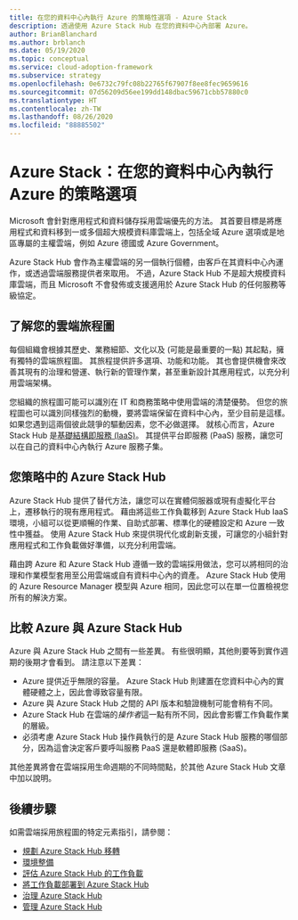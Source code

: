 ```yaml
---
title: 在您的資料中心內執行 Azure 的策略性選項 - Azure Stack
description: 透過使用 Azure Stack Hub 在您的資料中心內部署 Azure。
author: BrianBlanchard
ms.author: brblanch
ms.date: 05/19/2020
ms.topic: conceptual
ms.service: cloud-adoption-framework
ms.subservice: strategy
ms.openlocfilehash: 0e6732c79fc08b22765f67907f8ee8fec9659616
ms.sourcegitcommit: 07d56209d56ee199dd148dbac59671cbb57880c0
ms.translationtype: HT
ms.contentlocale: zh-TW
ms.lasthandoff: 08/26/2020
ms.locfileid: "88885502"
---
```

# <a name="azure-stack-a-strategic-option-for-running-azure-in-your-datacenter"></a>Azure Stack：在您的資料中心內執行 Azure 的策略選項

Microsoft 會針對應用程式和資料儲存採用雲端優先的方法。 其首要目標是將應用程式和資料移到一或多個超大規模資料庫雲端上，包括全域 Azure 選項或是地區專屬的主權雲端，例如 Azure 德國或 Azure Government。

Azure Stack Hub 會作為主權雲端的另一個執行個體，由客戶在其資料中心內運作，或透過雲端服務提供者來取用。 不過，Azure Stack Hub 不是超大規模資料庫雲端，而且 Microsoft 不會發佈或支援適用於 Azure Stack Hub 的任何服務等級協定。

## <a name="understand-your-cloud-journey"></a>了解您的雲端旅程圖

每個組織會根據其歷史、業務細節、文化以及 (可能是最重要的一點) 其起點，擁有獨特的雲端旅程圖。 其旅程提供許多選項、功能和功能。 其也會提供機會來改善其現有的治理和營運、執行新的管理作業，甚至重新設計其應用程式，以充分利用雲端架構。

您組織的旅程圖可能可以識別在 IT 和商務策略中使用雲端的清楚優勢。 但您的旅程圖也可以識別同樣強烈的動機，要將雲端保留在資料中心內，至少目前是這樣。 如果您遇到這兩個彼此競爭的驅動因素，您不必做選擇。 就核心而言，Azure Stack Hub 是[基礎結構即服務 (IaaS)](https://azure.microsoft.com/blog/azure-stack-iaas-part-one)。 其提供平台即服務 (PaaS) 服務，讓您可以在自己的資料中心內執行 Azure 服務子集。

## <a name="azure-stack-hub-in-your-strategy"></a>您策略中的 Azure Stack Hub

Azure Stack Hub 提供了替代方法，讓您可以在實體伺服器或現有虛擬化平台上，遷移執行的現有應用程式。 藉由將這些工作負載移到 Azure Stack Hub IaaS 環境，小組可以從更順暢的作業、自助式部署、標準化的硬體設定和 Azure 一致性中獲益。 使用 Azure Stack Hub 來提供現代化或創新支援，可讓您的小組針對應用程式和工作負載做好準備，以充分利用雲端。

藉由跨 Azure 和 Azure Stack Hub 遵循一致的雲端採用做法，您可以將相同的治理和作業模型套用至公用雲端或自有資料中心內的資產。 Azure Stack Hub 使用的 Azure Resource Manager 模型與 Azure 相同，因此您可以在單一位置檢視您所有的解決方案。

## <a name="compare-azure-with-azure-stack-hub"></a>比較 Azure 與 Azure Stack Hub

Azure 與 Azure Stack Hub 之間有一些差異。 有些很明顯，其他則要等到實作週期的後期才會看到。 請注意以下差異：

- Azure 提供近乎無限的容量。 Azure Stack Hub 則建置在您資料中心內的實體硬體之上，因此會導致容量有限。
- Azure 與 Azure Stack Hub 之間的 API 版本和驗證機制可能會稍有不同。
- Azure Stack Hub 在雲端的*操作者*這一點有所不同，因此會影響工作負載作業的層級。
- 必須考慮 Azure Stack Hub 操作員執行的是 Azure Stack Hub 服務的哪個部分，因為這會決定客戶要呼叫服務 PaaS 還是軟體即服務 (SaaS)。

其他差異將會在雲端採用生命週期的不同時間點，於其他 Azure Stack Hub 文章中加以說明。

## <a name="next-steps"></a>後續步驟

如需雲端採用旅程圖的特定元素指引，請參閱：

- [規劃 Azure Stack Hub 移轉](./plan.md)
- [環境整備](./ready.md)
- [評估 Azure Stack Hub 的工作負載](./migrate-assess.md)
- [將工作負載部署到 Azure Stack Hub](./migrate-deploy.md)
- [治理 Azure Stack Hub](./govern.md)
- [管理 Azure Stack Hub](./manage.md)
